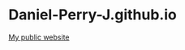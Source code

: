 # Daniel-Perry-J.github.io
<!DOCTYPE html>
<html>
  <head>
    <meta charset="utf-8">
    <a href="https://daniel-perry-j.github.io/">My public website</a>
  </head>
</html>
